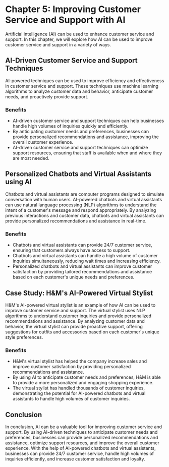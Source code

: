 Chapter 5: Improving Customer Service and Support with AI
=========================================================

Artificial intelligence (AI) can be used to enhance customer service and support. In this chapter, we will explore how AI can be used to improve customer service and support in a variety of ways.

AI-Driven Customer Service and Support Techniques
-------------------------------------------------

AI-powered techniques can be used to improve efficiency and effectiveness in customer service and support. These techniques use machine learning algorithms to analyze customer data and behavior, anticipate customer needs, and proactively provide support.

### Benefits

* AI-driven customer service and support techniques can help businesses handle high volumes of inquiries quickly and efficiently.
* By anticipating customer needs and preferences, businesses can provide personalized recommendations and assistance, improving the overall customer experience.
* AI-driven customer service and support techniques can optimize support resources, ensuring that staff is available when and where they are most needed.

Personalized Chatbots and Virtual Assistants using AI
-----------------------------------------------------

Chatbots and virtual assistants are computer programs designed to simulate conversation with human users. AI-powered chatbots and virtual assistants can use natural language processing (NLP) algorithms to understand the intent of a customer's message and respond appropriately. By analyzing previous interactions and customer data, chatbots and virtual assistants can provide personalized recommendations and assistance in real-time.

### Benefits

* Chatbots and virtual assistants can provide 24/7 customer service, ensuring that customers always have access to support.
* Chatbots and virtual assistants can handle a high volume of customer inquiries simultaneously, reducing wait times and increasing efficiency.
* Personalized chatbots and virtual assistants can improve customer satisfaction by providing tailored recommendations and assistance based on each customer's unique needs and preferences.

Case Study: H\&M's AI-Powered Virtual Stylist
---------------------------------------------

H\&M's AI-powered virtual stylist is an example of how AI can be used to improve customer service and support. The virtual stylist uses NLP algorithms to understand customer inquiries and provide personalized recommendations and assistance. By analyzing customer data and behavior, the virtual stylist can provide proactive support, offering suggestions for outfits and accessories based on each customer's unique style preferences.

### Benefits

* H\&M's virtual stylist has helped the company increase sales and improve customer satisfaction by providing personalized recommendations and assistance.
* By using AI to anticipate customer needs and preferences, H\&M is able to provide a more personalized and engaging shopping experience.
* The virtual stylist has handled thousands of customer inquiries, demonstrating the potential for AI-powered chatbots and virtual assistants to handle high volumes of customer inquiries.

Conclusion
----------

In conclusion, AI can be a valuable tool for improving customer service and support. By using AI-driven techniques to anticipate customer needs and preferences, businesses can provide personalized recommendations and assistance, optimize support resources, and improve the overall customer experience. With the help of AI-powered chatbots and virtual assistants, businesses can provide 24/7 customer service, handle high volumes of inquiries efficiently, and increase customer satisfaction and loyalty.
